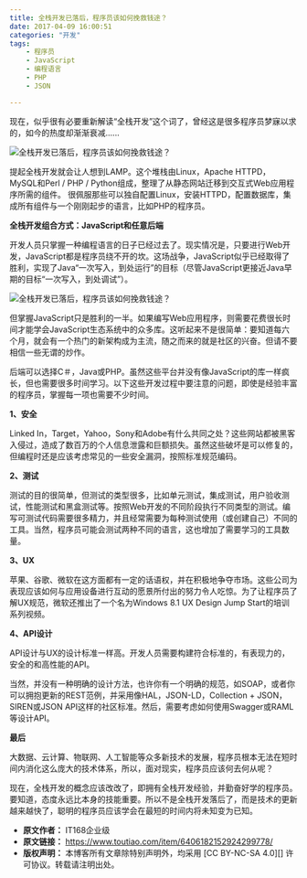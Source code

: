 ```yaml
---
title: 全栈开发已落后，程序员该如何挽救钱途？
date: 2017-04-09 16:00:51
categories: "开发"
tags:
	- 程序员
	- JavaScript
	- 编程语言
	- PHP
	- JSON

---
```


现在，似乎很有必要重新解读“全栈开发”这个词了，曾经这是很多程序员梦寐以求的，如今的热度却渐渐衰减......

![全栈开发已落后，程序员该如何挽救钱途？][FAEJ-NMM6-B6JB.jpg]

提起全栈开发就会让人想到LAMP。这个堆栈由Linux，Apache HTTPD，MySQL和Perl / PHP / Python组成，整理了从静态网站迁移到交互式Web应用程序所需的组件。 很佩服那些可以独自配置Linux，安装HTTPD，配置数据库，集成所有组件与一个刚刚起步的语言，比如PHP的程序员。

**全栈开发组合方式：JavaScript和任意后端**

开发人员只掌握一种编程语言的日子已经过去了。现实情况是，只要进行Web开发，JavaScript都是程序员绕不开的坎。这场战争，JavaScript似乎已经取得了胜利，实现了Java“一次写入，到处运行”的目标（尽管JavaScript更接近Java早期的目标“一次写入，到处调试”）。

![全栈开发已落后，程序员该如何挽救钱途？][RMRA-UNAB-RZQF.jpg]

但掌握JavaScript只是胜利的一半。如果编写Web应用程序，则需要花费很长时间才能学会JavaScript生态系统中的众多库。这听起来不是很简单：要知道每六个月，就会有一个热门的新架构成为主流，随之而来的就是社区的兴奋。但请不要相信一些无谓的炒作。

后端可以选择C＃，Java或PHP。虽然这些平台并没有像JavaScript的库一样疯长，但也需要很多时间学习。以下这些开发过程中要注意的问题，即使是经验丰富的程序员，掌握每一项也需要不少时间。

**1、安全**

Linked In，Target，Yahoo，Sony和Adobe有什么共同之处？这些网站都被黑客入侵过，造成了数百万的个人信息泄露和巨额损失。虽然这些破坏是可以修复的，但编程时还是应该考虑常见的一些安全漏洞，按照标准规范编码。

**2、测试**

测试的目的很简单，但测试的类型很多，比如单元测试，集成测试，用户验收测试，性能测试和黑盒测试等。按照Web开发的不同阶段执行不同类型的测试。编写可测试代码需要很多精力，并且经常需要为每种测试使用（或创建自己）不同的工具。当然，程序员可能会测试两种不同的语言，这也增加了需要学习的工具数量。

**3、UX**

苹果、谷歌、微软在这方面都有一定的话语权，并在积极地争夺市场。这些公司为表现应该如何与应用设备进行互动的愿景所付出的努力令人吃惊。为了让程序员了解UX规范，微软还推出了一个名为Windows 8.1 UX Design Jump Start的培训系列视频。

**4、API设计**

API设计与UX的设计标准一样高。开发人员需要构建符合标准的，有表现力的，安全的和高性能的API。

当然，并没有一种明确的设计方法，也许你有一个明确的规范，如SOAP，或者你可以拥抱更新的REST范例，并采用像HAL，JSON-LD，Collection + JSON，SIREN或JSON API这样的社区标准。然后，需要考虑如何使用Swagger或RAML等设计API。

**最后**

大数据、云计算、物联网、人工智能等众多新技术的发展，程序员根本无法在短时间内消化这么庞大的技术体系，所以，面对现实，程序员应该何去何从呢？

现在，全栈开发的概念应该改改了，即拥有全栈开发经验，并勤奋好学的程序员。要知道，态度永远比本身的技能重要。所以不是全栈开发落后了，而是技术的更新越来越快了，聪明的程序员应该学会在最短的时间内将未知变为已知。


[FAEJ-NMM6-B6JB.jpg]: /pro/os/crawler/FAEJ-NMM6-B6JB.jpg
[RMRA-UNAB-RZQF.jpg]: /pro/os/crawler/RMRA-UNAB-RZQF.jpg
 *  **原文作者：** IT168企业级
 *  **原文链接：** https://www.toutiao.com/item/6406182152924299778/
 *  **版权声明：** 本博客所有文章除特别声明外，均采用 [CC BY-NC-SA 4.0][] 许可协议。转载请注明出处。